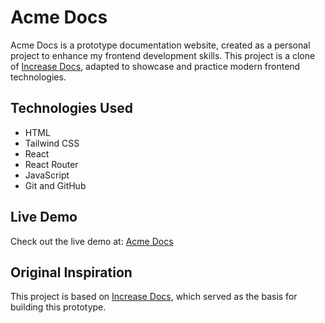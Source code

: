# Acme Docs

Acme Docs is a prototype documentation website, created as a personal project to enhance my frontend development skills. This project is a clone of [Increase Docs](https://increase.com/documentation), adapted to showcase and practice modern frontend technologies.

## Technologies Used

- HTML
- Tailwind CSS
- React
- React Router
- JavaScript
- Git and GitHub

## Live Demo

Check out the live demo at: [Acme Docs](https://acme-docs-prototype.vercel.app/)

## Original Inspiration

This project is based on [Increase Docs](https://increase.com/documentation), which served as the basis for building this prototype.
